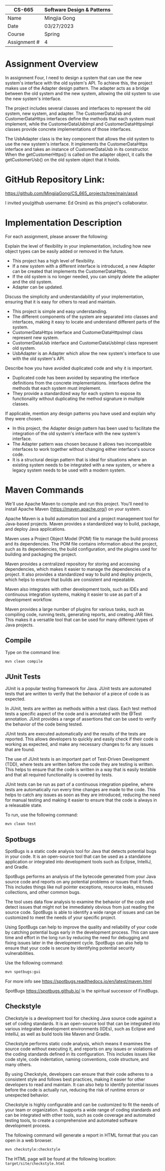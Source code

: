 
| CS-665       | Software Design & Patterns |
|--------------|----------------------------|
| Name         | Mingjia Gong               |
| Date         | 03/27/2023                 |
| Course       | Spring                     |
| Assignment # | 4                          |

# Assignment Overview
In assignment Four, 
I need to design a system that can use the new system's interface with the old system's API.
To achieve this, the project makes use of the Adapter design pattern. 
The adapter acts as a bridge between the old system and the new system, 
allowing the old system to use the new system's interface.

The project includes several classes and interfaces to represent the old system, new system, and adapter. 
The CustomerDataUsb and CustomerDataHttps interfaces define the methods that each system must implement, 
while the CustomerDataUsbImpl and CustomerDataHttpsImpl classes provide concrete implementations of those interfaces.

The UsbAdapter class is the key component that allows the old system to use the new system's interface.
It implements the CustomerDataHttps interface and takes an instance of CustomerDataUsb in its constructor. 
When the getCustomerHttps() is called on the adapter object, it calls the getCustomerUsb() on the old system object that it holds.





# GitHub Repository Link:
https://github.com/MingjiaGong/CS_665_projects/tree/main/ass4

I invited you(github username: Ed Orsini) as this project's collaborator.

# Implementation Description 


For each assignment, please answer the following:

Explain the level of flexibility in your implementation, including how new object types can
be easily added or removed in the future.

- This project has a high level of flexibility.
- If a new system with a different interface is introduced, 
a new Adapter can be created that implements the CustomerDataHttps. 
- If the old system is no longer needed, you can simply delete the adapter and the old system.
- Adapter can be updated.

Discuss the simplicity and understandability of your implementation, ensuring that it is
easy for others to read and maintain.

- This project is simple and easy understanding.
- The different components of the system are separated into classes and interfaces, 
making it easy to locate and understand different parts of the system.
- CustomerDataHttps interface and CustomerDataHttpsImpl class represent new system.
- CustomerDataUsb interface and CustomerDataUsbImpl class represent old system.
- UsbAdapter is an Adapter which allow the new system's interface to use with the old system's API.

Describe how you have avoided duplicated code and why it is important.

- Duplicated code has been avoided by separating the interface definitions 
from the concrete implementations. Interfaces define the methods that each system must implement. 
- They provide a standardized way for each system to expose its functionality 
without duplicating the method signature in multiple classes.

If applicable, mention any design patterns you have used and explain why they were
chosen.

- In this project, the Adapter design pattern has been used to 
facilitate the integration of the old system's interface with the new system's interface. 
- The Adapter pattern was chosen because it allows two incompatible interfaces 
to work together without changing either interface's source code. 
- It is a structural design pattern that is ideal for situations where an existing system needs to be integrated with a new system, 
or where a legacy system needs to be used with a modern system.


# Maven Commands

We'll use Apache Maven to compile and run this project. You'll need to install Apache Maven (https://maven.apache.org/) on your system. 

Apache Maven is a build automation tool and a project management tool for Java-based projects. Maven provides a standardized way to build, package, and deploy Java applications.

Maven uses a Project Object Model (POM) file to manage the build process and its dependencies. The POM file contains information about the project, such as its dependencies, the build configuration, and the plugins used for building and packaging the project.

Maven provides a centralized repository for storing and accessing dependencies, which makes it easier to manage the dependencies of a project. It also provides a standardized way to build and deploy projects, which helps to ensure that builds are consistent and repeatable.

Maven also integrates with other development tools, such as IDEs and continuous integration systems, making it easier to use as part of a development workflow.

Maven provides a large number of plugins for various tasks, such as compiling code, running tests, generating reports, and creating JAR files. This makes it a versatile tool that can be used for many different types of Java projects.

## Compile
Type on the command line: 

```bash
mvn clean compile
```



## JUnit Tests
JUnit is a popular testing framework for Java. JUnit tests are automated tests that are written to verify that the behavior of a piece of code is as expected.

In JUnit, tests are written as methods within a test class. Each test method tests a specific aspect of the code and is annotated with the @Test annotation. JUnit provides a range of assertions that can be used to verify the behavior of the code being tested.

JUnit tests are executed automatically and the results of the tests are reported. This allows developers to quickly and easily check if their code is working as expected, and make any necessary changes to fix any issues that are found.

The use of JUnit tests is an important part of Test-Driven Development (TDD), where tests are written before the code they are testing is written. This helps to ensure that the code is written in a way that is easily testable and that all required functionality is covered by tests.

JUnit tests can be run as part of a continuous integration pipeline, where tests are automatically run every time changes are made to the code. This helps to catch any issues as soon as they are introduced, reducing the need for manual testing and making it easier to ensure that the code is always in a releasable state.

To run, use the following command:
```bash
mvn clean test
```


## Spotbugs 

SpotBugs is a static code analysis tool for Java that detects potential bugs in your code. It is an open-source tool that can be used as a standalone application or integrated into development tools such as Eclipse, IntelliJ, and Gradle.

SpotBugs performs an analysis of the bytecode generated from your Java source code and reports on any potential problems or issues that it finds. This includes things like null pointer exceptions, resource leaks, misused collections, and other common bugs.

The tool uses data flow analysis to examine the behavior of the code and detect issues that might not be immediately obvious from just reading the source code. SpotBugs is able to identify a wide range of issues and can be customized to meet the needs of your specific project.

Using SpotBugs can help to improve the quality and reliability of your code by catching potential bugs early in the development process. This can save time and effort in the long run by reducing the need for debugging and fixing issues later in the development cycle. SpotBugs can also help to ensure that your code is secure by identifying potential security vulnerabilities.

Use the following command:

```bash
mvn spotbugs:gui 
```

For more info see 
https://spotbugs.readthedocs.io/en/latest/maven.html

SpotBugs https://spotbugs.github.io/ is the spiritual successor of FindBugs.


## Checkstyle 

Checkstyle is a development tool for checking Java source code against a set of coding standards. It is an open-source tool that can be integrated into various integrated development environments (IDEs), such as Eclipse and IntelliJ, as well as build tools like Maven and Gradle.

Checkstyle performs static code analysis, which means it examines the source code without executing it, and reports on any issues or violations of the coding standards defined in its configuration. This includes issues like code style, code indentation, naming conventions, code structure, and many others.

By using Checkstyle, developers can ensure that their code adheres to a consistent style and follows best practices, making it easier for other developers to read and maintain. It can also help to identify potential issues before the code is actually run, reducing the risk of runtime errors or unexpected behavior.

Checkstyle is highly configurable and can be customized to fit the needs of your team or organization. It supports a wide range of coding standards and can be integrated with other tools, such as code coverage and automated testing tools, to create a comprehensive and automated software development process.

The following command will generate a report in HTML format that you can open in a web browser. 

```bash
mvn checkstyle:checkstyle
```

The HTML page will be found at the following location:
`target/site/checkstyle.html`




